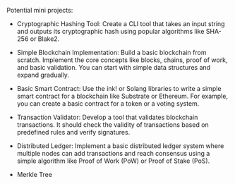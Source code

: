 Potential mini projects:

- Cryptographic Hashing Tool: Create a CLI tool that takes an input string and
  outputs its cryptographic hash using popular algorithms like SHA-256 or
  Blake2.

- Simple Blockchain Implementation: Build a basic blockchain from scratch.
  Implement the core concepts like blocks, chains, proof of work, and basic
  validation. You can start with simple data structures and expand gradually.

- Basic Smart Contract: Use the ink! or Solang libraries to write a simple smart
  contract for a blockchain like Substrate or Ethereum. For example, you can
  create a basic contract for a token or a voting system.

- Transaction Validator: Develop a tool that validates blockchain transactions.
  It should check the validity of transactions based on predefined rules and
  verify signatures.

- Distributed Ledger: Implement a basic distributed ledger system where multiple
  nodes can add transactions and reach consensus using a simple algorithm like
  Proof of Work (PoW) or Proof of Stake (PoS).

- Merkle Tree
